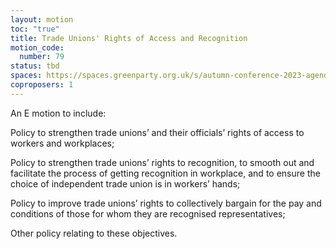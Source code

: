 ```yaml
---
layout: motion
toc: "true"
title: Trade Unions' Rights of Access and Recognition
motion_code:
  number: 79
status: tbd
spaces: https://spaces.greenparty.org.uk/s/autumn-conference-2023-agenda-forum/post/post/view?id=11049
coproposers: 1
---
```

An E motion to include:

Policy to strengthen trade unions’ and their officials’ rights of access to workers and workplaces;

Policy to strengthen trade unions’ rights to recognition, to smooth out and facilitate the process of getting recognition in workplace, and to ensure the choice of independent trade union is in workers’ hands;

Policy to improve trade unions’ rights to collectively bargain for the pay and conditions of those for whom they are recognised representatives;

Other policy relating to these objectives.